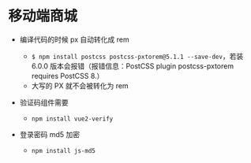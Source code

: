 # 移动端商城

- 编译代码的时候 px 自动转化成 rem
  - `$ npm install postcss postcss-pxtorem@5.1.1 --save-dev`，若装 6.0.0 版本会报错（报错信息：PostCSS plugin postcss-pxtorem requires PostCSS 8.）
  - 大写的 PX 就不会被转化为 rem

- 验证码组件需要
  - `npm install vue2-verify`
- 登录密码 md5 加密
  - `npm install js-md5`
